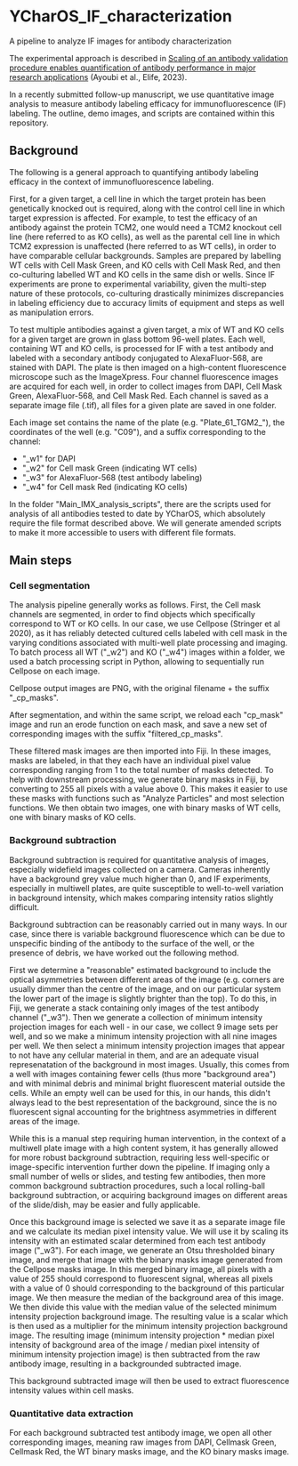 # YCharOS_IF_characterization
A pipeline to analyze IF images for antibody characterization

The experimental approach is described in [Scaling of an antibody validation procedure enables quantification of antibody performance in major research applications](https://elifesciences.org/articles/91645) (Ayoubi et al., Elife, 2023).


In a recently submitted follow-up manuscript, we use quantitative image analysis to measure antibody labeling efficacy for immunofluorescence (IF) labeling. The outline, demo images, and scripts are contained within this repository. 


## Background
The following is a general approach to quantifying antibody labeling efficacy in the context of immunofluorescence labeling. 

First, for a given target, a cell line in which the target protein has been genetically knocked out is required, along with the control cell line in which target expression is affected. For example, to test the efficacy of an antibody against the protein TCM2, one would need a TCM2 knockout cell line (here referred to as KO cells), as well as the parental cell line in which TCM2 expression is unaffected (here referred to as WT cells), in order to have comparable cellular backgrounds. Samples are prepared by labelling WT cells with Cell Mask Green, and KO cells with Cell Mask Red, and then co-culturing labelled WT and KO cells in the same dish or wells. Since IF experiments are prone to experimental variability, given the multi-step nature of these protocols, co-culturing drastically minimizes discrepancies in labeling efficiency due to accuracy limits of equipment and steps as well as manipulation errors.

To test multiple antibodies against a given target, a mix of WT and KO cells for a given target are grown in glass bottom 96-well plates. Each well, containing WT and KO cells, is processed for IF with a test antibody and labeled with a secondary antibody conjugated to AlexaFluor-568, are stained with DAPI. The plate is then imaged on a high-content fluorescence microscope such as the ImageXpress. Four channel fluorescence images are acquired for each well, in order to collect images from DAPI, Cell Mask Green, AlexaFluor-568, and Cell Mask Red. Each channel is saved as a separate image file (.tif), all files for a given plate are saved in one folder. 

Each image set contains the name of the plate (e.g. "Plate_61_TGM2_"), the coordinates of the well (e.g. "C09"), and a suffix corresponding to the channel: 
* "_w1" for DAPI
* "_w2" for Cell mask Green (indicating WT cells)
* "_w3" for AlexaFluor-568  (test antibody labeling)
* "_w4" for Cell mask Red (indicating KO cells)


In the folder "Main_IMX_analysis_scripts", there are the scripts used for analysis of all antibodies tested to date by YCharOS, which absolutely require the file format described above. We will generate amended scripts to make it more accessible to users with different file formats. 


## Main steps

### Cell segmentation

The analysis pipeline generally works as follows. First, the Cell mask channels are segmented, in order to find objects which specifically correspond to WT or KO cells. In our case, we use Cellpose (Stringer et al 2020), as it has reliably detected cultured cells labeled with cell mask in the varying conditions associated with multi-well plate processing and imaging. To batch process all WT ("_w2") and KO ("_w4") images within a folder, we used a batch processing script in Python, allowing to sequentially run Cellpose on each image. 

Cellpose output images are PNG, with the original filename + the suffix "_cp_masks".

After segmentation, and within the same script, we reload each "cp_mask" image and run an erode function on each mask, and save a new set of corresponding images with the suffix "filtered_cp_masks". 

These filtered mask images are then imported into Fiji. In these images, masks are labeled, in that they each have an individual pixel value corresponding ranging from 1 to the total number of masks detected. To help with downstream processing, we generate binary masks in Fiji, by converting to 255 all pixels with a value above 0. This makes it easier to use these masks with functions such as "Analyze Particles" and most selection functions. We then obtain two images, one with binary masks of WT cells, one with binary masks of KO cells.





### Background subtraction

Background subtraction is required for quantitative analysis of images, especially widefield images collected on a camera. Cameras inherently have a background grey value much higher than 0, and IF experiments, especially in multiwell plates, are quite susceptible to well-to-well variation in background intensity, which makes comparing intensity ratios slightly difficult.

Background subtraction can be reasonably carried out in many ways. In our case, since there is variable background fluorescence which can be due to unspecific binding of the antibody to the surface of the well, or the presence of debris, we have worked out the following method. 

First we determine a "reasonable" estimated background to include the optical asymmetries between different areas of the image (e.g. corners are usually dimmer than the centre of the image, and on our particular system the lower part of the image is slightly brighter than the top). To do this, in Fiji, we generate a stack containing only images of the test antibody channel ("_w3"). Then we generate a collection of minimum intensity projection images for each well - in our case, we collect 9 image sets per well, and so we make a minimum intensity projection with all nine images per well. We then select a minimum intensity projection images that appear to not have any cellular material in them, and are an adequate visual represenatation of the background in most images. Usually, this comes from a well with images containing fewer cells (thus more "background area") and with minimal debris and minimal bright fluorescent material outside the cells. While an empty well can be used for this, in our hands, this didn't always lead to the best representation of the background, since the is no fluorescent signal accounting for the brightness asymmetries in different areas of the image. 

While this is a manual step requiring human intervention, in the context of a multiwell plate image with a high content system, it has generally allowed for more robust background subtraction, requiring less well-specific or image-specific intervention further down the pipeline. If imaging only a small number of wells or slides, and testing few antibodies, then more common background subtraction procedures, such a local rolling-ball background subtraction, or acquiring background images on different areas of the slide/dish, may be easier and fully applicable.


Once this background image is selected we save it as a separate image file and we calculate its median pixel intensity value. We will use it by scaling its intensity with an estimated scalar determined from each test antibody image ("_w3"). For each image, we generate an Otsu thresholded binary image, and merge that image with the binary masks image generated from the Cellpose masks image. In this merged binary image, all pixels with a value of 255 should correspond to fluorescent signal, whereas all pixels with a value of 0 should corresponding to the background of this particular image. We then measure the median of the background area of this image. We then divide this value with the median value of the selected minimum intensity projection background image. The resulting value is a scalar which is then used as a multiplier for the minimum intensity projection background image. The resulting image (minimum intensity projection * median pixel intensity of background area of the image / median pixel intensity of minimum intensity projection image) is then subtracted from the raw antibody image, resulting in a backgrounded subtracted image.

This background subtracted image will then be used to extract fluorescence intensity values within cell masks.

### Quantitative data extraction

For each background subtracted test antibody image, we open all other corresponding images, meaning raw images from DAPI, Cellmask Green, Cellmask Red, the WT binary masks image, and the KO binary masks image. 







